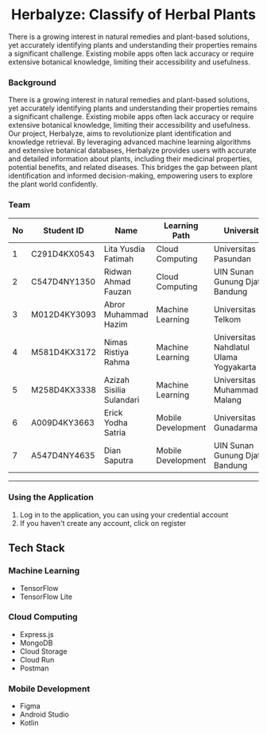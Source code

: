 <h1 align="center">Herbalyze: Classify of Herbal Plants</h1>

There is a growing interest in natural remedies and plant-based solutions, yet accurately identifying plants and understanding their properties remains a significant challenge. Existing mobile apps often lack accuracy or require extensive botanical knowledge, limiting their accessibility and usefulness.

### Background

There is a growing interest in natural remedies and plant-based solutions, yet accurately
identifying plants and understanding their properties remains a significant challenge.
Existing mobile apps often lack accuracy or require extensive botanical knowledge, limiting
their accessibility and usefulness. Our project, Herbalyze, aims to revolutionize plant identification and knowledge retrieval.
By leveraging advanced machine learning algorithms and extensive botanical databases,
Herbalyze provides users with accurate and detailed information about plants, including
their medicinal properties, potential benefits, and related diseases. This bridges the gap
between plant identification and informed decision-making, empowering users to explore
the plant world confidently.

### Team

| No | Student ID     | Name                     | Learning Path      | University                                  |
|----|----------------|--------------------------|--------------------|---------------------------------------------|
| 1  | C291D4KX0543   | Lita Yusdia Fatimah      | Cloud Computing    | Universitas Pasundan                        |
| 2  | C547D4NY1350   | Ridwan Ahmad Fauzan      | Cloud Computing    | UIN Sunan Gunung Djati Bandung              |
| 3  | M012D4KY3093   | Abror Muhammad Hazim     | Machine Learning   | Universitas Telkom                          |
| 4  | M581D4KX3172   | Nimas Ristiya Rahma      | Machine Learning   | Universitas Nahdlatul Ulama Yogyakarta      |
| 5  | M258D4KX3338   | Azizah Sisilia Sulandari | Machine Learning   | Universitas Muhammadiyah Malang             |
| 6  | A009D4KY3663   | Erick Yodha Satria       | Mobile Development | Universitas Gunadarma                       |
| 7  | A547D4NY4635   | Dian Saputra             | Mobile Development | UIN Sunan Gunung Djati Bandung              |


***


### Using the Application
1. Log in to the application, you can using your credential account
2. If you haven't create any account, click on register

## Tech Stack
### Machine Learning

- TensorFlow
- TensorFlow Lite

### Cloud Computing

- Express.js
- MongoDB
- Cloud Storage
- Cloud Run
- Postman

### Mobile Development

- Figma
- Android Studio
- Kotlin
